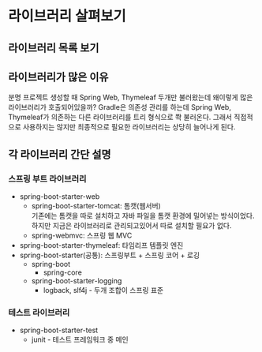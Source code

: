 # 라이브러리 살펴보기
## 라이브러리 목록 보기
## 라이브러리가 많은 이유
분명 프로젝트 생성할 때 Spring Web, Thymeleaf 두개만 불러왔는데 왜이렇게 많은 라이브러리가 호출되어있을까? Gradle은 의존성 관리를 하는데 Spring Web, Thymeleaf가 의존하는 다른 라이브러리를 트리 형식으로 쫙 불러온다. 그래서 직접적으로 사용하지는 않지만 최종적으로 필요한 라이브러리는 상당히 늘어나게 된다.
## 각 라이브러리 간단 설명
### 스프링 부트 라이브러리
* spring-boot-starter-web
    * spring-boot-starter-tomcat: 톰캣(웹서버)  
    기존에는 톰캣을 따로 설치하고 자바 파일을 톰캣 환경에 밀어넣는 방식이었다. 하지만 지금은 라이브러리로 관리되고있어서 따로 설치할 필요가 없다.
    * spring-webmvc: 스프링 웹 MVC
* spring-boot-starter-thymeleaf: 타임리프 템플릿 엔진
* spring-boot-starter(공통): 스프링부트 + 스프링 코어 + 로깅
    * spring-boot
        * spring-core
    * spring-boot-starter-logging
        * logback, slf4j - 두개 조합이 스프링 표준
### 테스트 라이브러리
* spring-boot-starter-test
    * junit - 테스트 프레임워크 중 메인